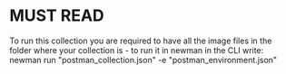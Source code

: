 # MUST READ

To run this collection you are required to have all the image files in the folder where your collection is - to run it in newman in the CLI write:
			newman run "postman_collection.json" -e "postman_environment.json"